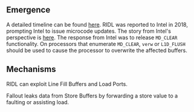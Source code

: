 ## Emergence

A detailed timeline can be found [here](https://mdsattacks.com/). RIDL
was reported to Intel in 2018, prompting Intel to issue microcode updates.
The story from Intel's perspective is [here](https://software.intel.com/content/www/us/en/develop/articles/software-security-guidance/technical-documentation/intel-analysis-microarchitectural-data-sampling.html).
The response from Intel was to release `MD_CLEAR` functionality. On processors
that enumerate `MD_CLEAR`, `verw` or `L1D_FLUSH` should be used to cause the
processor to overwrite the affected buffers.

## Mechanisms

RIDL can exploit Line Fill Buffers and Load Ports.

Fallout leaks data from Store Buffers by forwarding a store value to a
faulting or assisting load.
